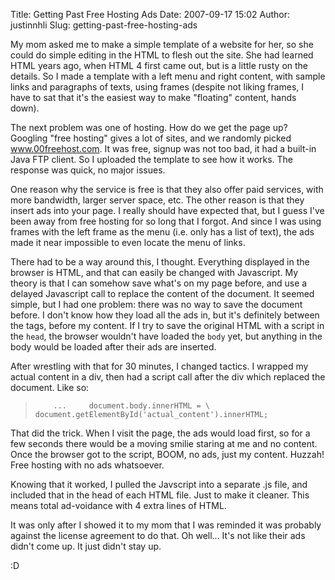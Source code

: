Title: Getting Past Free Hosting Ads
Date: 2007-09-17 15:02
Author: justinnhli
Slug: getting-past-free-hosting-ads

My mom asked me to make a simple template of a website for her, so she
could do simple editing in the HTML to flesh out the site. She had
learned HTML years ago, when HTML 4 first came out, but is a little
rusty on the details. So I made a template with a left menu and right
content, with sample links and paragraphs of texts, using frames
(despite not liking frames, I have to sat that it's the easiest way to
make "floating" content, hands down).

The next problem was one of hosting. How do we get the page up? Googling
"free hosting" gives a lot of sites, and we randomly picked
www.00freehost.com. It was free, signup was not too bad, it had a
built-in Java FTP client. So I uploaded the template to see how it
works. The response was quick, no major issues.

One reason why the service is free is that they also offer paid
services, with more bandwidth, larger server space, etc. The other
reason is that they insert ads into your page. I really should have
expected that, but I guess I've been away from free hosting for so long
that I forgot. And since I was using frames with the left frame as the
menu (i.e. only has a list of text), the ads made it near impossible to
even locate the menu of links.

There had to be a way around this, I thought. Everything displayed in
the browser is HTML, and that can easily be changed with Javascript. My
theory is that I can somehow save what's on my page before, and use a
delayed Javascript call to replace the content of the document. It
seemed simple, but I had one problem: there was no way to save the
document before. I don't know how they load all the ads in, but it's
definitely between the tags, before my content. If I try to save the
original HTML with a script in the `head`, the browser wouldn't have
loaded the `body` yet, but anything in the body would be loaded after
their ads are inserted.

After wrestling with that for 30 minutes, I changed tactics. I wrapped
my actual content in a div, then had a script call after the div which
replaced the document. Like so:  

>         ...     document.body.innerHTML = \       document.getElementById('actual_content').innerHTML; 

That did the trick. When I visit the page, the ads would load first, so
for a few seconds there would be a moving smilie staring at me and no
content. Once the browser got to the script, BOOM, no ads, just my
content. Huzzah! Free hosting with no ads whatsoever.

Knowing that it worked, I pulled the Javscript into a separate .js file,
and included that in the head of each HTML file. Just to make it
cleaner. This means total ad-voidance with 4 extra lines of HTML.

It was only after I showed it to my mom that I was reminded it was
probably against the license agreement to do that. Oh well... It's not
like their ads didn't come up. It just didn't stay up.

:D


